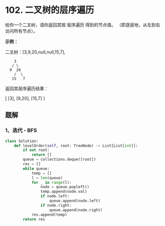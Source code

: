 # 102. 二叉树的层序遍历

给你一个二叉树，请你返回其按 层序遍历 得到的节点值。 （即逐层地，从左到右访问所有节点）。

 

**示例：**

二叉树：[3,9,20,null,null,15,7],

```
	3
   / \
  9  20
    /  \
   15   7
```

返回其层序遍历结果：

[
  [3],
  [9,20],
  [15,7]
]

## 题解

### 1、迭代 - BFS

```python
class Solution:
    def levelOrder(self, root: TreeNode) -> List[List[int]]:
        if not root:
            return []
        queue = collections.deque([root])
        res = []
        while queue:
            temp = []
            l = len(queue)
            for _ in range(l):
                node = queue.popleft()
                temp.append(node.val)
                if node.left:
                    queue.append(node.left)
                if node.right:
                    queue.append(node.right)
            res.append(temp)
        return res
```

